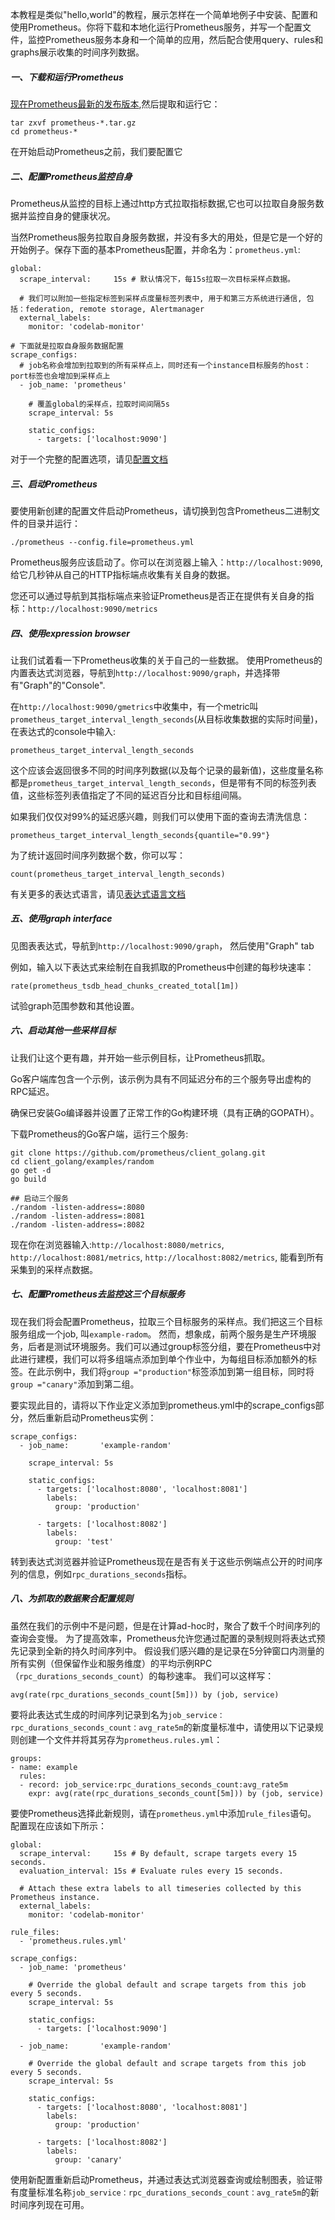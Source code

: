 本教程是类似"hello,world"的教程，展示怎样在一个简单地例子中安装、配置和使用Prometheus。你将下载和本地化运行Prometheus服务，并写一个配置文件，监控Prometheus服务本身和一个简单的应用，然后配合使用query、rules和graphs展示收集的时间序列数据。

##### 一、下载和运行Prometheus
[现在Prometheus最新的发布版本](https://prometheus.io/download),然后提取和运行它：
```shell
tar zxvf prometheus-*.tar.gz
cd prometheus-*
```
在开始启动Prometheus之前，我们要配置它

##### 二、配置Prometheus监控自身
Prometheus从监控的目标上通过http方式拉取指标数据,它也可以拉取自身服务数据并监控自身的健康状况。

当然Prometheus服务拉取自身服务数据，并没有多大的用处，但是它是一个好的开始例子。保存下面的基本Prometheus配置，并命名为：`prometheus.yml`:
```
global:
  scrape_interval:     15s # 默认情况下，每15s拉取一次目标采样点数据。

  # 我们可以附加一些指定标签到采样点度量标签列表中, 用于和第三方系统进行通信, 包括：federation, remote storage, Alertmanager
  external_labels:
    monitor: 'codelab-monitor'

# 下面就是拉取自身服务数据配置
scrape_configs:
  # job名称会增加到拉取到的所有采样点上，同时还有一个instance目标服务的host：port标签也会增加到采样点上
  - job_name: 'prometheus'

    # 覆盖global的采样点，拉取时间间隔5s
    scrape_interval: 5s

    static_configs:
      - targets: ['localhost:9090']
```

对于一个完整的配置选项，请见[配置文档](https://prometheus.io/docs/prometheus/latest/configuration/configuration/)

##### 三、启动Prometheus
要使用新创建的配置文件启动Prometheus，请切换到包含Prometheus二进制文件的目录并运行：
```shell
./prometheus --config.file=prometheus.yml
```
Prometheus服务应该启动了。你可以在浏览器上输入：`http://localhost:9090`, 给它几秒钟从自己的HTTP指标端点收集有关自身的数据。

您还可以通过导航到其指标端点来验证Prometheus是否正在提供有关自身的指标：`http://localhost:9090/metrics`

##### 四、使用expression browser
让我们试着看一下Prometheus收集的关于自己的一些数据。 使用Prometheus的内置表达式浏览器，导航到`http://localhost:9090/graph`，并选择带有"Graph"的"Console".

在`http://localhost:9090/gmetrics`中收集中，有一个metric叫`prometheus_target_interval_length_seconds`(从目标收集数据的实际时间量)，在表达式的console中输入:
```shell
prometheus_target_interval_length_seconds
```
这个应该会返回很多不同的时间序列数据(以及每个记录的最新值)，这些度量名称都是`prometheus_target_interval_length_seconds`，但是带有不同的标签列表值，这些标签列表值指定了不同的延迟百分比和目标组间隔。

如果我们仅仅对99%的延迟感兴趣，则我们可以使用下面的查询去清洗信息：
```shell
prometheus_target_interval_length_seconds{quantile="0.99"}
```
为了统计返回时间序列数据个数，你可以写：
```shell
count(prometheus_target_interval_length_seconds)
```

有关更多的表达式语言，请见[表达式语言文档](https://prometheus.io/docs/prometheus/latest/querying/basics/)

##### 五、使用graph interface
见图表表达式，导航到`http://localhost:9090/graph`， 然后使用"Graph" tab

例如，输入以下表达式来绘制在自我抓取的Prometheus中创建的每秒块速率：
```shell
rate(prometheus_tsdb_head_chunks_created_total[1m])
```
试验graph范围参数和其他设置。

##### 六、启动其他一些采样目标
让我们让这个更有趣，并开始一些示例目标，让Prometheus抓取。

Go客户端库包含一个示例，该示例为具有不同延迟分布的三个服务导出虚构的RPC延迟。

确保已安装Go编译器并设置了正常工作的Go构建环境（具有正确的GOPATH）。

下载Prometheus的Go客户端，运行三个服务:
```shell
git clone https://github.com/prometheus/client_golang.git
cd client_golang/examples/random
go get -d
go build

## 启动三个服务
./random -listen-address=:8080
./random -listen-address=:8081
./random -listen-address=:8082
```
现在你在浏览器输入:`http://localhost:8080/metrics`, `http://localhost:8081/metrics`, `http://localhost:8082/metrics`, 能看到所有采集到的采样点数据。

##### 七、配置Prometheus去监控这三个目标服务
现在我们将会配置Prometheus，拉取三个目标服务的采样点。我们把这三个目标服务组成一个job, 叫`example-radom`。 然而，想象成，前两个服务是生产环境服务，后者是测试环境服务。我们可以通过group标签分组，要在Prometheus中对此进行建模，我们可以将多组端点添加到单个作业中，为每组目标添加额外的标签。在此示例中，我们将`group ="production"`标签添加到第一组目标，同时将`group ="canary"`添加到第二组。

要实现此目的，请将以下作业定义添加到prometheus.yml中的scrape_configs部分，然后重新启动Prometheus实例：
```shell
scrape_configs:
  - job_name:       'example-random'

    scrape_interval: 5s

    static_configs:
      - targets: ['localhost:8080', 'localhost:8081']
        labels:
          group: 'production'

      - targets: ['localhost:8082']
        labels:
          group: 'test'
```

转到表达式浏览器并验证Prometheus现在是否有关于这些示例端点公开的时间序列的信息，例如`rpc_durations_seconds`指标。

##### 八、为抓取的数据聚合配置规则
虽然在我们的示例中不是问题，但是在计算ad-hoc时，聚合了数千个时间序列的查询会变慢。 为了提高效率，Prometheus允许您通过配置的录制规则将表达式预先记录到全新的持久时间序列中。 假设我们感兴趣的是记录在5分钟窗口内测量的所有实例（但保留作业和服务维度）的平均示例RPC（`rpc_durations_seconds_count`）的每秒速率。 我们可以这样写：
```shell
avg(rate(rpc_durations_seconds_count[5m])) by (job, service)
```
要将此表达式生成的时间序列记录到名为`job_service：rpc_durations_seconds_count：avg_rate5m`的新度量标准中，请使用以下记录规则创建一个文件并将其另存为`prometheus.rules.yml`：
```shell
groups:
- name: example
  rules:
  - record: job_service:rpc_durations_seconds_count:avg_rate5m
    expr: avg(rate(rpc_durations_seconds_count[5m])) by (job, service)
```

要使Prometheus选择此新规则，请在`prometheus.yml`中添加`rule_files`语句。 配置现在应该如下所示：
```shell
global:
  scrape_interval:     15s # By default, scrape targets every 15 seconds.
  evaluation_interval: 15s # Evaluate rules every 15 seconds.

  # Attach these extra labels to all timeseries collected by this Prometheus instance.
  external_labels:
    monitor: 'codelab-monitor'

rule_files:
  - 'prometheus.rules.yml'

scrape_configs:
  - job_name: 'prometheus'

    # Override the global default and scrape targets from this job every 5 seconds.
    scrape_interval: 5s

    static_configs:
      - targets: ['localhost:9090']

  - job_name:       'example-random'

    # Override the global default and scrape targets from this job every 5 seconds.
    scrape_interval: 5s

    static_configs:
      - targets: ['localhost:8080', 'localhost:8081']
        labels:
          group: 'production'

      - targets: ['localhost:8082']
        labels:
          group: 'canary'
```
使用新配置重新启动Prometheus，并通过表达式浏览器查询或绘制图表，验证带有度量标准名称`job_service：rpc_durations_seconds_count：avg_rate5m`的新时间序列现在可用。

